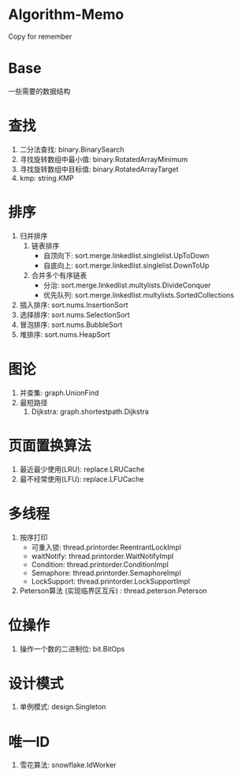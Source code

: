# Algorithm-Memo
Copy for remember

# Base
一些需要的数据结构

# 查找
1. 二分法查找: binary.BinarySearch
2. 寻找旋转数组中最小值: binary.RotatedArrayMinimum
3. 寻找旋转数组中目标值: binary.RotatedArrayTarget
4. kmp: string.KMP

# 排序
1. 归并排序
   1. 链表排序
      + 自顶向下: sort.merge.linkedlist.singlelist.UpToDown
      + 自底向上: sort.merge.linkedlist.singlelist.DownToUp
   2. 合并多个有序链表
      + 分治: sort.merge.linkedlist.multylists.DivideConquer
      + 优先队列: sort.merge.linkedlist.multylists.SortedCollections
2. 插入排序: sort.nums.InsertionSort
3. 选择排序: sort.nums.SelectionSort
4. 冒泡排序: sort.nums.BubbleSort
5. 堆排序: sort.nums.HeapSort

# 图论
1. 并查集: graph.UnionFind
2. 最短路径
   1. Dijkstra: graph.shortestpath.Dijkstra

# 页面置换算法
1. 最近最少使用(LRU): replace.LRUCache
2. 最不经常使用(LFU): replace.LFUCache

# 多线程
1. 按序打印
   + 可重入锁: thread.printorder.ReentrantLockImpl
   + waitNotify: thread.printorder.WaitNotifyImpl
   + Condition: thread.printorder.ConditionImpl
   + Semaphore: thread.printorder.SemaphoreImpl
   + LockSupport: thread.printorder.LockSupportImpl
2. Peterson算法 (实现临界区互斥) : thread.peterson.Peterson

# 位操作
1. 操作一个数的二进制位: bit.BitOps

# 设计模式
1. 单例模式: design.Singleton

# 唯一ID
1. 雪花算法: snowflake.IdWorker